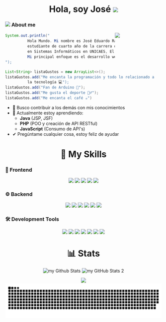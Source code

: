<h1 align="center">Hola, soy José <img src="https://media.giphy.com/media/hvRJCLFzcasrR4ia7z/giphy.gif" width="35"></h1>

### <img src="https://media.giphy.com/media/ObNTw8Uzwy6KQ/giphy.gif" width="30px">&nbsp;**About me**

<center><img align="right" src="https://i.gifer.com/W3sT.gif" width="30%"></center>

```java
System.out.println("
          Hola Mundo. Mi nombre es José Eduardo Ramos. Soy
          estudiante de cuarto año de la carrera de Ingeniería
          en Sistemas Informáticos en UNICAES, El Salvador.
          Mi principal enfoque es el desarrollo web.
");
```

```java
List<String> listaGustos = new ArrayList<>();
listaGustos.add("Me encanta la programación y todo lo relacionado a
          la tecnología 💻");
listaGustos.add("Fan de Arduino 🤖");
listaGustos.add("Me gusta el deporte 🏋️‍♂️");
listaGustos.add("Me encanta el café ☕")
```

- 👯 Busco contribuir a los demás con mis conocimientos
- 🌱 Actualmente estoy aprendiendo:
  - **Java** (JSP, JSF)
  - **PHP** (POO y creación de API RESTful)
  - **JavaScript** (Consumo de API's)
- ✔ Pregúntame cualquier cosa, estoy feliz de ayudar<br>

<h1 align="center">🚀 My Skills</h1>

### 🎨 Frontend

<div align="center">
  <img src="https://img.shields.io/badge/html5-%23E34F26.svg?style=for-the-badge&logo=html5&logoColor=white" />
  <img src="https://img.shields.io/badge/css3-%231572B6.svg?style=for-the-badge&logo=css3&logoColor=white" />
  <img src="https://img.shields.io/badge/bootstrap-%238511FA.svg?style=for-the-badge&logo=bootstrap&logoColor=white" />
  <img src="https://img.shields.io/badge/javascript-%23323330.svg?style=for-the-badge&logo=javascript&logoColor=%23F7DF1E" />
  <img src="https://img.shields.io/badge/astro-%232C2052.svg?style=for-the-badge&logo=astro&logoColor=white" />
</div>

### ⚙️ Backend

<div align="center">
  <img src="https://img.shields.io/badge/spring-%236DB33F.svg?style=for-the-badge&logo=spring&logoColor=white" />
  <img src="https://img.shields.io/badge/java-%23ED8B00.svg?style=for-the-badge&logo=openjdk&logoColor=white" />
  <img src="https://img.shields.io/badge/php-%23777BB4.svg?style=for-the-badge&logo=php&logoColor=white" />
  <img src="https://img.shields.io/badge/python-3670A0?style=for-the-badge&logo=python&logoColor=ffdd54" />
  <img src="https://img.shields.io/badge/Oracle-F80000?style=for-the-badge&logo=oracle&logoColor=white" />
  <img src="https://img.shields.io/badge/mysql-4479A1.svg?style=for-the-badge&logo=mysql&logoColor=white" />
</div>

### 🛠 Development Tools

<div align="center">
  <img src="https://img.shields.io/badge/NetBeansIDE-1B6AC6.svg?style=for-the-badge&logo=apache-netbeans-ide&logoColor=white" />
  <img src="https://img.shields.io/badge/Visual%20Studio%20Code-0078d7.svg?style=for-the-badge&logo=visual-studio-code&logoColor=white" />
  <img src="https://img.shields.io/badge/git-%23F05033.svg?style=for-the-badge&logo=git&logoColor=white" />
  <img src="https://img.shields.io/badge/github-%23121011.svg?style=for-the-badge&logo=github&logoColor=white" />
  <img src="https://img.shields.io/badge/Postman-FF6C37?style=for-the-badge&logo=postman&logoColor=white" />
  <img src="https://img.shields.io/badge/Debian-D70A53?style=for-the-badge&logo=debian&logoColor=white" />
  <img src="https://img.shields.io/badge/Windows-0078D6?style=for-the-badge&logo=windows&logoColor=white" />
</div>

<h1 align="center">📊 Stats</h1>
<!--
<img align="center" src="https://github-readme-stats.vercel.app/api?username=JoseDev155&include_all_commits=true&count_private=true&show_icons=true&line_height=20&title_color=2B5BBD&icon_color=1124BB&text_color=A1A1A1&bg_color=0,000000,130F40" alt="my Github Stats" />
<img src="https://github-readme-stats.vercel.app/api/top-langs/?username=JoseDev155&layout=compact&show_icons=true&line_height=20&title_color=2B5BBD&icon_color=1124BB&text_color=A1A1A1&bg_color=0,000000,130F40" />
-->

<div align="center">
          <p>
                    <img src="https://github-readme-stats.vercel.app/api?username=JoseDev155&include_all_commits=true&count_private=true&show_icons=true&theme=transparent" alt="my Github Stats" height="275" width="425" />
                    <img src="https://streak-stats.demolab.com/?user=JoseDev155&theme=transparent" alt="my GitHub Stats 2" height="275" width="425" />
          </p>
          <img src="https://github-readme-stats.vercel.app/api/top-langs/?username=JoseDev155&layout=compact&show_icons=true&theme=transparent" />
          <img src="https://raw.githubusercontent.com/Elanza-48/Elanza-48/main/resources/img/github-contribution-grid-snake.svg" alt="example" />
</div>

<!--
**JoseDev155/JoseDev155** is a ✨ _special_ ✨ repository because its `README.md` (this file) appears on your GitHub profile.

Here are some ideas to get you started:

- 🔭 I’m currently working on ...
- 🌱 I’m currently learning ...
- 👯 I’m looking to collaborate on ...
- 🤔 I’m looking for help with ...
- 💬 Ask me about ...
- 📫 How to reach me: ...
- 😄 Pronouns: ...
- ⚡ Fun fact: ...
-->
